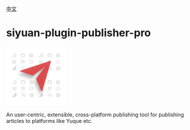 [中文](README_zh_CN.md)

# siyuan-plugin-publisher-pro

![](./icon.png)

An user-centric, extensible, cross-platform publishing tool for publishing articles to platforms like Yuque etc.
